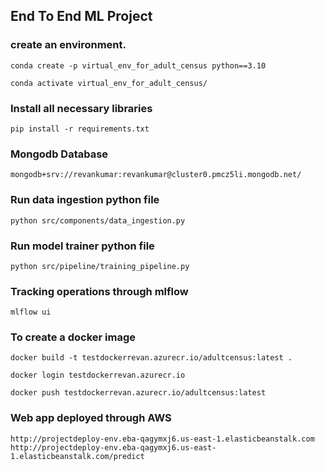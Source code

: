 ## End To End ML Project

### create an environment.
```
conda create -p virtual_env_for_adult_census python==3.10

conda activate virtual_env_for_adult_census/
```
### Install all necessary libraries
```
pip install -r requirements.txt
```

### Mongodb Database

```
mongodb+srv://revankumar:revankumar@cluster0.pmcz5li.mongodb.net/
```

### Run data ingestion python file
```
python src/components/data_ingestion.py
```

### Run model trainer python file

```
python src/pipeline/training_pipeline.py
```

### Tracking operations through mlflow

```
mlflow ui
```

### To create a docker image

```
docker build -t testdockerrevan.azurecr.io/adultcensus:latest .

docker login testdockerrevan.azurecr.io

docker push testdockerrevan.azurecr.io/adultcensus:latest
```

### Web app deployed through AWS

```
http://projectdeploy-env.eba-qagymxj6.us-east-1.elasticbeanstalk.com
http://projectdeploy-env.eba-qagymxj6.us-east-1.elasticbeanstalk.com/predict

```
```

```
